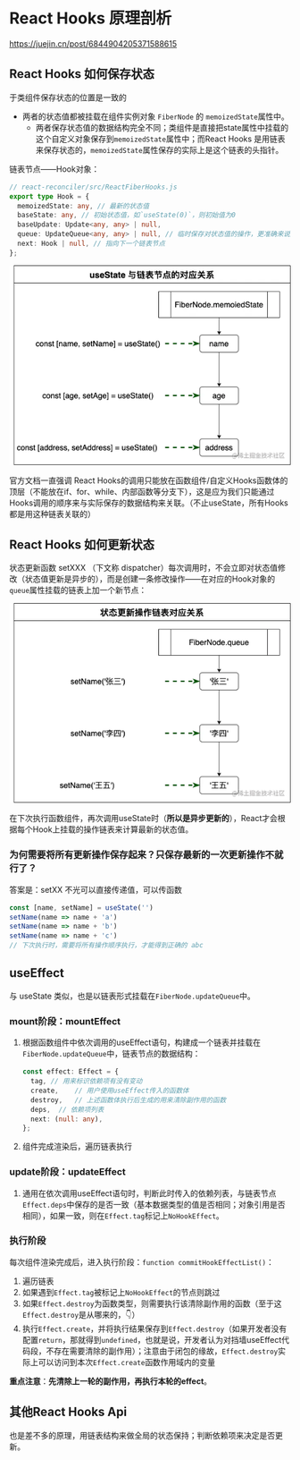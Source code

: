 # React Hooks 原理剖析

https://juejin.cn/post/6844904205371588615

## React Hooks 如何保存状态

于类组件保存状态的位置是一致的

- 两者的状态值都被挂载在组件实例对象 `FiberNode` 的 `memoizedState`属性中。
  - 两者保存状态值的数据结构完全不同；类组件是直接把state属性中挂载的这个自定义对象保存到`memoizedState`属性中；而React Hooks 是用链表来保存状态的，`memoizedState`属性保存的实际上是这个链表的头指针。

链表节点——Hook对象：

```typescript
// react-reconciler/src/ReactFiberHooks.js
export type Hook = {
  memoizedState: any, // 最新的状态值
  baseState: any, // 初始状态值，如`useState(0)`，则初始值为0
  baseUpdate: Update<any, any> | null,
  queue: UpdateQueue<any, any> | null, // 临时保存对状态值的操作，更准确来说是一个链表数据结构中的一个指针
  next: Hook | null, // 指向下一个链表节点
};
```

![img](./assets/17307e7bb3014026~tplv-t2oaga2asx-zoom-in-crop-mark-8662387.awebp.png)

官方文档一直强调 React Hooks的调用只能放在函数组件/自定义Hooks函数体的顶层（不能放在if、for、while、内部函数等分支下），这是应为我们只能通过Hooks调用的顺序来与实际保存的数据结构来关联。（不止useState，所有Hooks都是用这种链表关联的）

## React Hooks 如何更新状态

状态更新函数 setXXX （下文称 dispatcher）每次调用时，不会立即对状态值修改（状态值更新是异步的），而是创建一条修改操作——在对应的Hook对象的`queue`属性挂载的链表上加一个新节点：

![img](./assets/17307e7f74c14584~tplv-t2oaga2asx-zoom-in-crop-mark-8663479.awebp.png)

在下次执行函数组件，再次调用useState时（**所以是异步更新的**），React才会根据每个Hook上挂载的操作链表来计算最新的状态值。

### 为何需要将所有更新操作保存起来？只保存最新的一次更新操作不就行了？

答案是：setXX 不光可以直接传递值，可以传函数

```javascript
const [name, setName] = useState('')
setName(name => name + 'a')
setName(name => name + 'b')
setName(name => name + 'c')
// 下次执行时，需要将所有操作顺序执行，才能得到正确的 abc
```

## useEffect

与 useState 类似，也是以链表形式挂载在`FiberNode.updateQueue`中。

### mount阶段：mountEffect

1. 根据函数组件中依次调用的useEffect语句，构建成一个链表并挂载在`FiberNode.updateQueue`中，链表节点的数据结构：

   ```typescript
   const effect: Effect = {
     tag, // 用来标识依赖项有没有变动
     create,	// 用户使用useEffect传入的函数体
     destroy,	// 上述函数体执行后生成的用来清除副作用的函数
     deps,	// 依赖项列表
     next: (null: any),
   };
   ```

   

2. 组件完成渲染后，遍历链表执行

### update阶段：updateEffect

1. 通用在依次调用useEffect语句时，判断此时传入的依赖列表，与链表节点`Effect.deps`中保存的是否一致（基本数据类型的值是否相同；对象引用是否相同），如果一致，则在`Effect.tag`标记上`NoHookEffect`。

### 执行阶段

每次组件渲染完成后，进入执行阶段：`function commitHookEffectList()`：

1. 遍历链表
2. 如果遇到`Effect.tag`被标记上`NoHookEffect`的节点则跳过
3. 如果`Effect.destroy`为函数类型，则需要执行该清除副作用的函数（至于这`Effect.destroy`是从哪来的，👇）
4. 执行`Effect.create`，并将执行结果保存到`Effect.destroy`（如果开发者没有配置`return`，那就得到`undefined`，也就是说，开发者认为对挡墙useEffect代码段，不存在需要清除的副作用）；注意由于闭包的缘故，`Effect.destroy`实际上可以访问到本次`Effect.create`函数作用域内的变量

**重点注意**：**先清除上一轮的副作用，再执行本轮的effect**。

## 其他React Hooks Api

也是差不多的原理，用链表结构来做全局的状态保持；判断依赖项来决定是否更新。